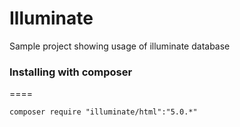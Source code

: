Illuminate
==========

Sample project showing usage of illuminate database

### Installing with composer
====

```
composer require "illuminate/html":"5.0.*"
```
